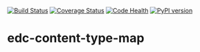 [![Build Status](https://travis-ci.org/botswana-harvard/edc-content-type-map.svg?branch=develop)](https://travis-ci.org/botswana-harvard/edc-content-type-map)
[![Coverage Status](https://coveralls.io/repos/botswana-harvard/edc-content-type-map/badge.svg?branch=develop)](https://coveralls.io/r/botswana-harvard/edc-content-type-map?branch=develop)
[![Code Health](https://landscape.io/github/botswana-harvard/edc-content-type-map/develop/landscape.svg?style=flat)](https://landscape.io/github/botswana-harvard/edc-content-type-map/develop)
[![PyPI version](https://badge.fury.io/py/edc-content-type-map.svg)](http://badge.fury.io/py/edc-content-type-map)

# edc-content-type-map


